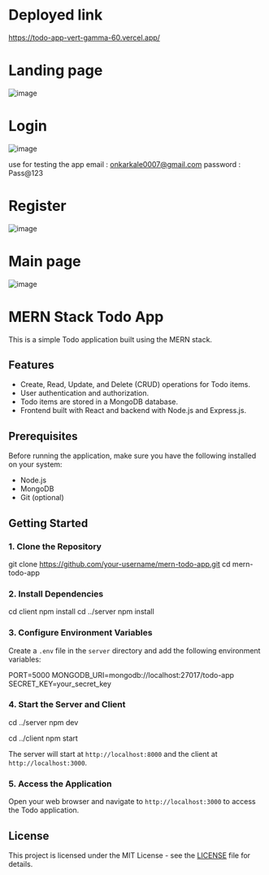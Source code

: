# Deployed link
https://todo-app-vert-gamma-60.vercel.app/

# Landing page
![image](https://github.com/OnkarKale1405/todo-app/assets/142905417/60439515-1fe8-4480-827a-c150adcf2e4c)

# Login
![image](https://github.com/OnkarKale1405/todo-app/assets/142905417/7c688ef0-13c7-4764-9417-8ddfc71ed54a)

use for testing the app
email : onkarkale0007@gmail.com
password : Pass@123

# Register
![image](https://github.com/OnkarKale1405/todo-app/assets/142905417/52973ec4-78eb-456a-aac9-0b591a657dca)

# Main page
![image](https://github.com/OnkarKale1405/todo-app/assets/142905417/77598408-8af9-47a9-b180-54cc4fb52617)

# MERN Stack Todo App

This is a simple Todo application built using the MERN stack.

## Features

- Create, Read, Update, and Delete (CRUD) operations for Todo items.
- User authentication and authorization.
- Todo items are stored in a MongoDB database.
- Frontend built with React and backend with Node.js and Express.js.

## Prerequisites

Before running the application, make sure you have the following installed on your system:

- Node.js
- MongoDB
- Git (optional)

## Getting Started

### 1. Clone the Repository

git clone https://github.com/your-username/mern-todo-app.git
cd mern-todo-app

### 2. Install Dependencies

cd client
npm install
cd ../server
npm install

### 3. Configure Environment Variables

Create a `.env` file in the `server` directory and add the following environment variables:

PORT=5000
MONGODB_URI=mongodb://localhost:27017/todo-app
SECRET_KEY=your_secret_key

### 4. Start the Server and Client

cd ../server
npm dev

cd ../client
npm start

The server will start at `http://localhost:8000` and the client at `http://localhost:3000`.

### 5. Access the Application

Open your web browser and navigate to `http://localhost:3000` to access the Todo application.

## License

This project is licensed under the MIT License - see the [LICENSE](LICENSE) file for details.
